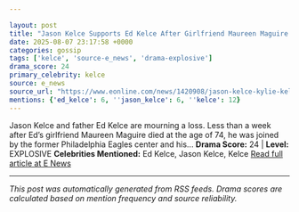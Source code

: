 ```yaml
---

layout: post
title: "Jason Kelce Supports Ed Kelce After Girlfriend Maureen Maguire's Death"
date: 2025-08-07 23:17:58 +0000
categories: gossip
tags: ['kelce', 'source-e_news', 'drama-explosive']
drama_score: 24
primary_celebrity: kelce
source: e_news
source_url: "https://www.eonline.com/news/1420908/jason-kelce-kylie-kelce-ed-kelce-attend-maureen-maguire-funeral?cmpid=rss-syndicate-genericrss-us-top_stories"
mentions: {'ed_kelce': 6, ''jason_kelce': 6, ''kelce': 12}
---
```


Jason Kelce and father Ed Kelce are mourning a loss. Less than a week after Ed’s girlfriend Maureen Maguire died at the age of 74, he was joined by the former Philadelphia Eagles center and his... **Drama Score:** 24 | **Level:** EXPLOSIVE **Celebrities Mentioned:** Ed Kelce, Jason Kelce, Kelce [Read full article at E News](https://www.eonline.com/news/1420908/jason-kelce-kylie-kelce-ed-kelce-attend-maureen-maguire-funeral?cmpid=rss-syndicate-genericrss-us-top_stories)

---

*This post was automatically generated from RSS feeds. Drama scores are calculated based on mention frequency and source reliability.*